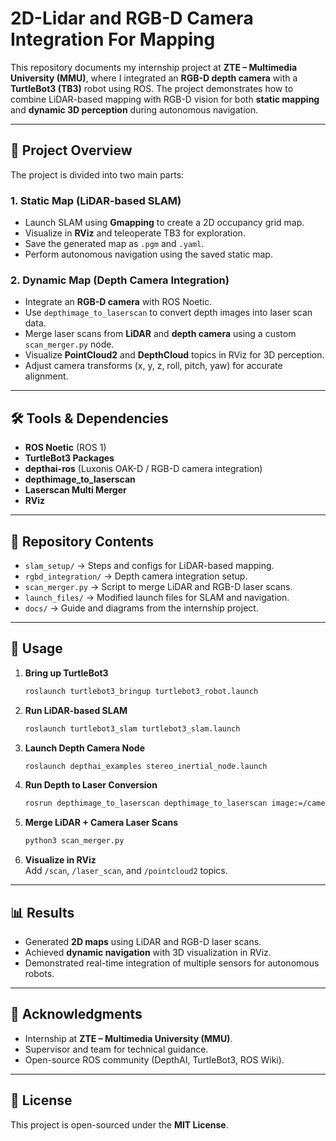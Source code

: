 # 2D-Lidar and RGB-D Camera Integration For Mapping

This repository documents my internship project at **ZTE – Multimedia University (MMU)**, where I integrated an **RGB-D depth camera** with a **TurtleBot3 (TB3)** robot using ROS. The project demonstrates how to combine LiDAR-based mapping with RGB-D vision for both **static mapping** and **dynamic 3D perception** during autonomous navigation.

---

## 🚀 Project Overview
The project is divided into two main parts:

### 1. Static Map (LiDAR-based SLAM)
- Launch SLAM using **Gmapping** to create a 2D occupancy grid map.
- Visualize in **RViz** and teleoperate TB3 for exploration.
- Save the generated map as `.pgm` and `.yaml`.
- Perform autonomous navigation using the saved static map.

### 2. Dynamic Map (Depth Camera Integration)
- Integrate an **RGB-D camera** with ROS Noetic.
- Use `depthimage_to_laserscan` to convert depth images into laser scan data.
- Merge laser scans from **LiDAR** and **depth camera** using a custom `scan_merger.py` node.
- Visualize **PointCloud2** and **DepthCloud** topics in RViz for 3D perception.
- Adjust camera transforms (x, y, z, roll, pitch, yaw) for accurate alignment.

---

## 🛠️ Tools & Dependencies
- **ROS Noetic** (ROS 1)  
- **TurtleBot3 Packages**  
- **depthai-ros** (Luxonis OAK-D / RGB-D camera integration)  
- **depthimage_to_laserscan**  
- **Laserscan Multi Merger**  
- **RViz**  

---

## 📂 Repository Contents
- `slam_setup/` → Steps and configs for LiDAR-based mapping.  
- `rgbd_integration/` → Depth camera integration setup.  
- `scan_merger.py` → Script to merge LiDAR and RGB-D laser scans.  
- `launch_files/` → Modified launch files for SLAM and navigation.  
- `docs/` → Guide and diagrams from the internship project.  

---

## 📖 Usage
1. **Bring up TurtleBot3**  
   ```bash
   roslaunch turtlebot3_bringup turtlebot3_robot.launch
   ```

2. **Run LiDAR-based SLAM**  
   ```bash
   roslaunch turtlebot3_slam turtlebot3_slam.launch
   ```

3. **Launch Depth Camera Node**  
   ```bash
   roslaunch depthai_examples stereo_inertial_node.launch
   ```

4. **Run Depth to Laser Conversion**  
   ```bash
   rosrun depthimage_to_laserscan depthimage_to_laserscan image:=/camera/depth/image_raw
   ```

5. **Merge LiDAR + Camera Laser Scans**  
   ```bash
   python3 scan_merger.py
   ```

6. **Visualize in RViz**  
   Add `/scan`, `/laser_scan`, and `/pointcloud2` topics.

---

## 📊 Results
- Generated **2D maps** using LiDAR and RGB-D laser scans.  
- Achieved **dynamic navigation** with 3D visualization in RViz.  
- Demonstrated real-time integration of multiple sensors for autonomous robots.  

---

## 📌 Acknowledgments
- Internship at **ZTE – Multimedia University (MMU)**.  
- Supervisor and team for technical guidance.  
- Open-source ROS community (DepthAI, TurtleBot3, ROS Wiki).  

---

## 📜 License
This project is open-sourced under the **MIT License**.
